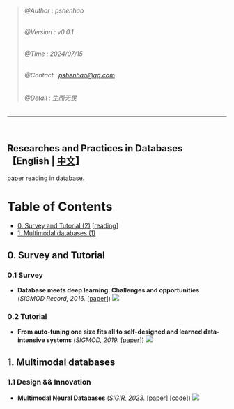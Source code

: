 >###### @Author    : pshenhao
>###### @Version   : v0.0.1
>###### @Time      : 2024/07/15
>###### @Contact   : pshenhao@qq.com
>###### @Detail    : 生而无畏

----
</br>

## Researches and Practices in Databases  </hr> 【English | <a href="">中文</a>】


paper reading in database.



Table of Contents
=================

* [0. Survey and Tutorial (2)](#0-survey-and-tutorial)  [<a href="./reading/0-survey_and_tutorial.docx">reading</a>]
* [1. Multimodal databases (1)]()



## 0. Survey and Tutorial

### 0.1 Survey


- **Database meets deep learning: Challenges and opportunities** (*SIGMOD Record, 2016.* [[paper](https://doi.org/10.1145/3003665.3003669)]) ![](https://img.shields.io/badge/-ai4db-Informational)




### 0.2 Tutorial

- **From auto-tuning one size fits all to self-designed and learned data-intensive systems** (*SIGMOD, 2019.*  [[paper](https://doi.org/10.1145/3299869.3314034)]) ![](https://img.shields.io/badge/-ai4db-Informational)


## 1. Multimodal databases

### 1.1 Design && Innovation

- **Multimodal Neural Databases** (*SIGIR, 2023.* [[paper](https://dl.acm.org/doi/10.1145/3539618.3591930)] [[code](https://github.com/GiovanniTRA/MultimodalNeuralDatabases)]) ![](https://img.shields.io/badge/-MultiDB-Informational)


</br>


